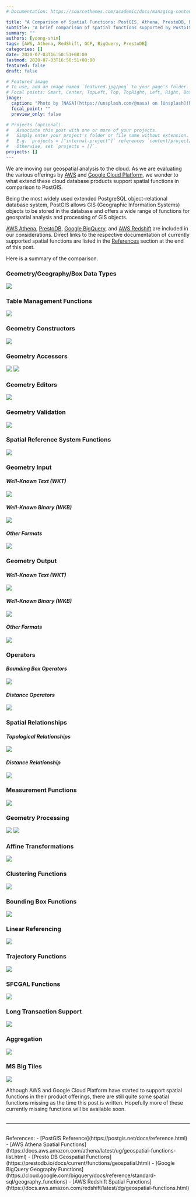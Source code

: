 ```yaml
---
# Documentation: https://sourcethemes.com/academic/docs/managing-content/

title: "A Comparison of Spatial Functions: PostGIS, Athena, PrestoDB, BigQuery vs RedShift"
subtitle: "A brief comparison of spatial functions supported by PostGIS, Athena, PrestoDB, BigQuery and Redshift"
summary: ""
authors: [yoong-shin]
tags: [AWS, Athena, RedShift, GCP, BigQuery, PrestoDB]
categories: []
date: 2020-07-03T16:50:51+08:00
lastmod: 2020-07-03T16:50:51+08:00
featured: false
draft: false

# Featured image
# To use, add an image named `featured.jpg/png` to your page's folder.
# Focal points: Smart, Center, TopLeft, Top, TopRight, Left, Right, BottomLeft, Bottom, BottomRight.
image:
  caption: "Photo by [NASA](https://unsplash.com/@nasa) on [Unsplash](https://unsplash.com/photos/_SFJhRPzJHs)"
  focal_point: ""
  preview_only: false

# Projects (optional).
#   Associate this post with one or more of your projects.
#   Simply enter your project's folder or file name without extension.
#   E.g. `projects = ["internal-project"]` references `content/project/deep-learning/index.md`.
#   Otherwise, set `projects = []`.
projects: []
---
```


We are moving our geospatial analysis to the cloud. As we are evaluating the various offerings by 
[AWS](https://aws.amazon.com/) and [Google Cloud Platform](https://cloud.google.com/), we wonder to what extend 
these cloud database products support spatial functions in comparison to PostGIS.  

Being the most widely used extended PostgreSQL object-relational database system, PostGIS allows GIS 
(Geographic Information Systems) objects to be stored in the database and offers a wide range of 
functions for geospatial analysis and processing of GIS objects.

[AWS Athena](https://aws.amazon.com/athena/), [PrestoDB](https://prestodb.io/),
[Google BigQuery](https://console.cloud.google.com/bigquery), and [AWS Redshift](https://aws.amazon.com/redshift/) 
are included in our considerations. Direct links to the respective documentation of currently supported 
spatial functions are listed in the [References](#references) section at the end of this post.

Here is a summary of the comparison. 

### Geometry/Geography/Box Data Types
![](comp1-PostGIS-Data-Types.png)


### Table Management Functions 
![](comp2-Table-Management.png)


### Geometry Constructors
![](comp3-Constructors.png)


### Geometry Accessors
![](comp4-Accessors1.png)
![](comp4-Accessors2.png)


### Geometry Editors
![](comp5-Editors.png)


### Geometry Validation
![](comp6-Validation.png)


### Spatial Reference System Functions
![](comp7-Spatial-Reference-System.png)


### Geometry Input
####  _Well-Known Text (WKT)_
![](comp8a-Input-WKT.png)
####  _Well-Known Binary (WKB)_
![](comp8b-Input-WKB.png)
#### _Other Formats_
![](comp8c-Input-Others.png)


### Geometry Output
####  _Well-Known Text (WKT)_
![](comp9a-Output-WKT.png)
####  _Well-Known Binary (WKB)_
![](comp9b-Output-WKB.png)
#### _Other Formats_
![](comp9c-Output-Others.png)


### Operators
#### _Bounding Box Operators_
![](comp10a-Operators-Box.png)
#### _Distance Operators_
![](comp10b-Operators-Distance.png)


### Spatial Relationships
#### _Topological Relationships_
![](comp11a-Relationships-Topological.png)
#### _Distance Relationship_
![](comp11b-Relationships-Distance.png)


### Measurement Functions
![](comp12-Measurement.png)


### Geometry Processing
![](comp13-Processing1.png)
![](comp13-Processing2.png)


### Affine Transformations
![](comp14-Affine-Transformations.png)


### Clustering Functions
![](comp15-Clustering.png)


### Bounding Box Functions  
![](comp16-Bounding-Box.png)


### Linear Referencing
![](comp17-Linear-Referencing.png)


### Trajectory Functions
![](comp18-Trajectory.png)


### SFCGAL Functions
![](comp19-SFCGAL.png)


### Long Transaction Support
![](comp20-Long-Transaction.png)


### Aggregation 
![](comp21-Aggregation.png)


### MS Big Tiles
![](comp22-MS-Bing-Tiles.png)

Although AWS and Google Cloud Platform have started to support spatial functions in their product offerings, there 
are still quite some spatial functions missing as the time this post is written. Hopefully more of these currently
missing functions will be available soon. 
<br />
<br />
______________________
<br />
<a name="references">References</a>:
- [PostGIS Reference](https://postgis.net/docs/reference.html)
- [AWS Athena Spatial Functions](https://docs.aws.amazon.com/athena/latest/ug/geospatial-functions-list.html)
- [Presto DB Geospatial Functions](https://prestodb.io/docs/current/functions/geospatial.html)
- [Google BigQuery Geography Functions](https://cloud.google.com/bigquery/docs/reference/standard-sql/geography_functions)
- [AWS Redshift Spatial Functions](https://docs.aws.amazon.com/redshift/latest/dg/geospatial-functions.html)
<br />
<br />
